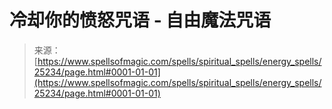 <!--yml

category: 未分类

date: 2024-06-12 19:11:57

-->

# 冷却你的愤怒咒语 - 自由魔法咒语

> 来源：[https://www.spellsofmagic.com/spells/spiritual_spells/energy_spells/25234/page.html#0001-01-01](https://www.spellsofmagic.com/spells/spiritual_spells/energy_spells/25234/page.html#0001-01-01)
